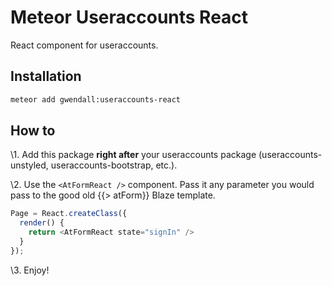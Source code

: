 Meteor Useraccounts React
=========================

React component for useraccounts.

Installation
------------

``` sh
meteor add gwendall:useraccounts-react
```

How to
------

\1. Add this package **right after** your useraccounts package (useraccounts-unstyled, useraccounts-bootstrap, etc.).

\2. Use the `<AtFormReact />` component. Pass it any parameter you would pass to the good old {{> atForm}} Blaze template.
```javascript
Page = React.createClass({
  render() {
    return <AtFormReact state="signIn" />
  }
});
```

\3. Enjoy!
